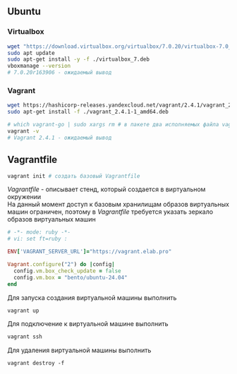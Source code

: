 ## Ubuntu
### Virtualbox

```bash
wget "https://download.virtualbox.org/virtualbox/7.0.20/virtualbox-7.0_7.0.20-163906~Ubuntu~$(sed -n  's/DISTRIB_CODENAME=//p' /etc/lsb-release)_amd64.deb" -O virtualbox_7.deb
sudo apt update
sudo apt-get install -y -f ./virtualbox_7.deb
vboxmanage --version
# 7.0.20r163906 - ожидаемый вывод
```

### Vagrant

```bash
wget https://hashicorp-releases.yandexcloud.net/vagrant/2.4.1/vagrant_2.4.1-1_amd64.deb -O vagrant_2.4.1-1_amd64.deb
sudo apt-get install -f ./vagrant_2.4.1-1_amd64.deb

# which vagrant-go | sudo xargs rm # в пакете два исполняемых файла vagrant-go в рамках курса можно удалить, чтобы не сбивался автокомплит
vagrant -v
# Vagrant 2.4.1 - ожидаемый вывод
```

## Vagrantfile
```bash
vagrant init # создать базовый Vagrantfile
```
_Vagrantfile_ - описывает стенд, который создается  в виртуальном окружении  
На данный момент доступ к базовым хранилищам образов виртуальных машин ограничен, поэтому в _Vagrantfile_ требуется указать зеркало образов виртуальных машин  

```ruby
# -*- mode: ruby -*-
# vi: set ft=ruby :

ENV['VAGRANT_SERVER_URL']="https://vagrant.elab.pro"

Vagrant.configure("2") do |config|
  config.vm.box_check_update = false
  config.vm.box = "bento/ubuntu-24.04"
end
```

Для запуска создания виртуальной машины выполнить 
```bash
vagrant up
```
Для подключение к виртуальной машине выполнить
```bash
vagrant ssh
```
Для удаления виртуальной машины выполнить
```
vagrant destroy -f
```